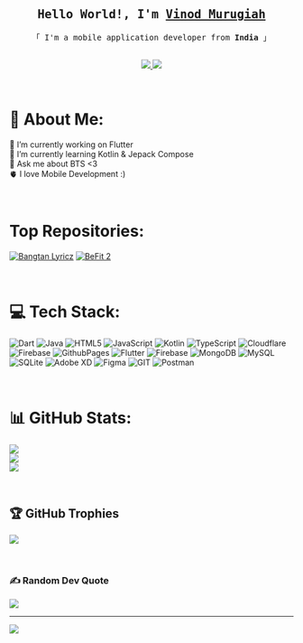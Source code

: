 <!-- Intro  -->
<h2 align="center">
        <samp>
          Hello World!, I'm
          <b><a target="_blank" href="https://github.com/KimVinod">Vinod Murugiah</a></b>
        </samp>
</h2>

<p align="center"> 
  <samp>
    <!-- <a href="https://www.google.com/search?q=Al+Siam">「 Google Me 」</a>
    <br> -->
    「 I'm a mobile application developer from <b>India</b> 」
    <br>
    <br>
  </samp>
</p>

<p align="center">
 <a href="https://linkedin.com/in/vinod-0613" target="_blank">
  <img src="https://img.shields.io/badge/LinkedIn-0077B5?style=for-the-badge&logo=linkedin&logoColor=white"/>
 </a>
 <a href="https://x.com/vinod3344" target="_blank">
  <img src="https://img.shields.io/badge/X-15202B?style=for-the-badge&logo=x&logoColor=white" />
 </a>
</p>

<br/>

# 💫 About Me:
🔭 I’m currently working on Flutter<br>🌱 I’m currently learning Kotlin & Jepack Compose<br>💬 Ask me about BTS <3<br>🫀 I love Mobile Development :)

<br/>

# Top Repositories:
[![Bangtan Lyricz](https://github-readme-stats.vercel.app/api/pin/?username=KimVinod&repo=bts-lyricz&border_color=7F3FBF&bg_color=0D1117&title_color=C9D1D9&text_color=8B949E&icon_color=7F3FBF)](https://github.com/KimVinod/bts-lyricz)
[![BeFit 2](https://github-readme-stats.vercel.app/api/pin/?username=KimVinod&repo=befit2&border_color=7F3FBF&bg_color=0D1117&title_color=C9D1D9&text_color=8B949E&icon_color=7F3FBF)](https://github.com/KimVinod/befit2)

<br/>

# 💻 Tech Stack:
![Dart](https://img.shields.io/badge/dart-%230175C2.svg?style=for-the-badge&logo=dart&logoColor=white) ![Java](https://img.shields.io/badge/java-%23ED8B00.svg?style=for-the-badge&logo=openjdk&logoColor=white) ![HTML5](https://img.shields.io/badge/html5-%23E34F26.svg?style=for-the-badge&logo=html5&logoColor=white) ![JavaScript](https://img.shields.io/badge/javascript-%23323330.svg?style=for-the-badge&logo=javascript&logoColor=%23F7DF1E) ![Kotlin](https://img.shields.io/badge/kotlin-%237F52FF.svg?style=for-the-badge&logo=kotlin&logoColor=white) ![TypeScript](https://img.shields.io/badge/typescript-%23007ACC.svg?style=for-the-badge&logo=typescript&logoColor=white) ![Cloudflare](https://img.shields.io/badge/Cloudflare-F38020?style=for-the-badge&logo=Cloudflare&logoColor=white) ![Firebase](https://img.shields.io/badge/firebase-%23039BE5.svg?style=for-the-badge&logo=firebase) ![GithubPages](https://img.shields.io/badge/github%20pages-121013?style=for-the-badge&logo=github&logoColor=white) ![Flutter](https://img.shields.io/badge/Flutter-%2302569B.svg?style=for-the-badge&logo=Flutter&logoColor=white) ![Firebase](https://img.shields.io/badge/Firebase-039BE5?style=for-the-badge&logo=Firebase&logoColor=white) ![MongoDB](https://img.shields.io/badge/MongoDB-%234ea94b.svg?style=for-the-badge&logo=mongodb&logoColor=white) ![MySQL](https://img.shields.io/badge/mysql-%2300000f.svg?style=for-the-badge&logo=mysql&logoColor=white) ![SQLite](https://img.shields.io/badge/sqlite-%2307405e.svg?style=for-the-badge&logo=sqlite&logoColor=white) ![Adobe XD](https://img.shields.io/badge/Adobe%20XD-470137?style=for-the-badge&logo=Adobe%20XD&logoColor=#FF61F6) ![Figma](https://img.shields.io/badge/figma-%23F24E1E.svg?style=for-the-badge&logo=figma&logoColor=white) ![GIT](https://img.shields.io/badge/Git-fc6d26?style=for-the-badge&logo=git&logoColor=white) ![Postman](https://img.shields.io/badge/Postman-FF6C37?style=for-the-badge&logo=postman&logoColor=white)

<br/>

# 📊 GitHub Stats:
![](https://github-readme-stats.vercel.app/api?username=kimvinod&theme=nightowl&hide_border=false&include_all_commits=true&count_private=true)<br/>
![](https://github-readme-streak-stats.herokuapp.com/?user=kimvinod&theme=nightowl&hide_border=false)<br/>
![](https://github-readme-stats.vercel.app/api/top-langs/?username=kimvinod&theme=nightowl&hide_border=false&include_all_commits=true&count_private=true&layout=compact)

<br/>

## 🏆 GitHub Trophies
![](https://github-profile-trophy.vercel.app/?username=kimvinod&theme=radical&no-frame=false&no-bg=true&margin-w=4)

<br/>

### ✍️ Random Dev Quote
![](https://quotes-github-readme.vercel.app/api?type=horizontal&theme=radical)

---
[![](https://visitcount.itsvg.in/api?id=kimvinod&icon=0&color=11)](https://visitcount.itsvg.in)

<!-- Proudly created with GPRM ( https://gprm.itsvg.in ) -->
